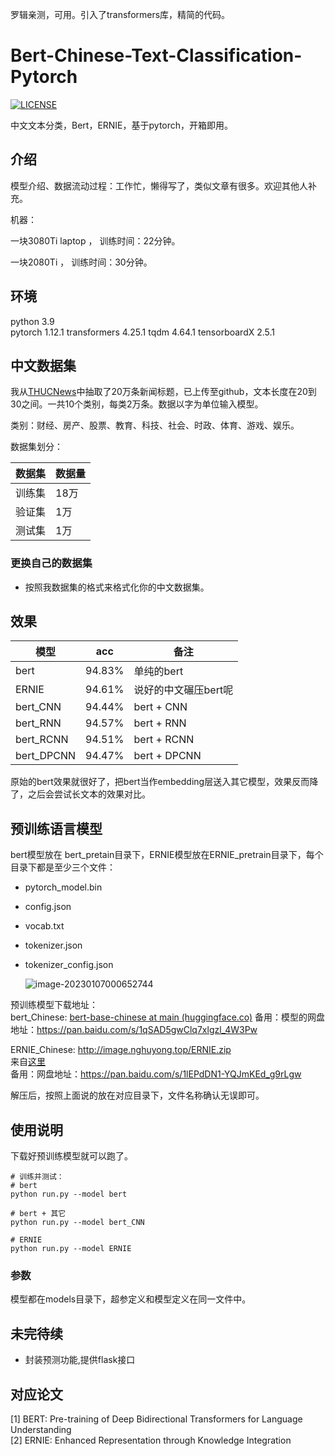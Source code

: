 罗辑亲测，可用。引入了transformers库，精简的代码。

# Bert-Chinese-Text-Classification-Pytorch

[![LICENSE](https://img.shields.io/badge/license-Anti%20996-blue.svg)](https://github.com/996icu/996.ICU/blob/master/LICENSE)

中文文本分类，Bert，ERNIE，基于pytorch，开箱即用。

## 介绍
模型介绍、数据流动过程：工作忙，懒得写了，类似文章有很多。欢迎其他人补充。

机器：

一块3080Ti laptop ， 训练时间：22分钟。  

一块2080Ti ， 训练时间：30分钟。  

## 环境
python 3.9  
pytorch 1.12.1 
transformers 4.25.1
tqdm  4.64.1
tensorboardX   2.5.1 


## 中文数据集
我从[THUCNews](http://thuctc.thunlp.org/)中抽取了20万条新闻标题，已上传至github，文本长度在20到30之间。一共10个类别，每类2万条。数据以字为单位输入模型。

类别：财经、房产、股票、教育、科技、社会、时政、体育、游戏、娱乐。

数据集划分：

数据集|数据量
--|--
训练集|18万
验证集|1万
测试集|1万


### 更换自己的数据集
 - 按照我数据集的格式来格式化你的中文数据集。  


## 效果

模型|acc|备注
--|--|--
bert|94.83%|单纯的bert
ERNIE|94.61%|说好的中文碾压bert呢  
bert_CNN|94.44%|bert + CNN  
bert_RNN|94.57%|bert + RNN  
bert_RCNN|94.51%|bert + RCNN  
bert_DPCNN|94.47%|bert + DPCNN  

原始的bert效果就很好了，把bert当作embedding层送入其它模型，效果反而降了，之后会尝试长文本的效果对比。

## 预训练语言模型
bert模型放在 bert_pretain目录下，ERNIE模型放在ERNIE_pretrain目录下，每个目录下都是至少三个文件：
 - pytorch_model.bin  

 - config.json  

 - vocab.txt  

 - tokenizer.json

 - tokenizer_config.json

   ![image-20230107000652744](C:\Users\luoji\AppData\Roaming\Typora\typora-user-images\image-20230107000652744.png)

预训练模型下载地址：  
bert_Chinese: [bert-base-chinese at main (huggingface.co)](https://huggingface.co/bert-base-chinese/tree/main) 
备用：模型的网盘地址：https://pan.baidu.com/s/1qSAD5gwClq7xlgzl_4W3Pw

ERNIE_Chinese: http://image.nghuyong.top/ERNIE.zip  
来自[这里](https://github.com/nghuyong/ERNIE-Pytorch)  
备用：网盘地址：https://pan.baidu.com/s/1lEPdDN1-YQJmKEd_g9rLgw  

解压后，按照上面说的放在对应目录下，文件名称确认无误即可。  

## 使用说明
下载好预训练模型就可以跑了。
```
# 训练并测试：
# bert
python run.py --model bert

# bert + 其它
python run.py --model bert_CNN

# ERNIE
python run.py --model ERNIE
```

### 参数
模型都在models目录下，超参定义和模型定义在同一文件中。  

## 未完待续
 - 封装预测功能,提供flask接口


## 对应论文
[1] BERT: Pre-training of Deep Bidirectional Transformers for Language Understanding  
[2] ERNIE: Enhanced Representation through Knowledge Integration  
